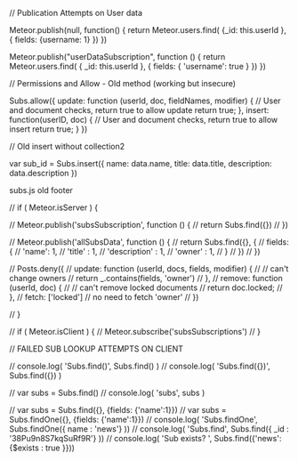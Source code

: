 // Publication Attempts on User data

Meteor.publish(null, function() {
  return Meteor.users.find( {_id: this.userId }, {
    fields: {username: 1}
  })
})

Meteor.publish("userDataSubscription", function () {
  return Meteor.users.find( { _id: this.userId }, {
    fields: {
      'username': true
    }
  })
})


// Permissions and Allow - Old method (working but insecure)

Subs.allow({
  update: function (userId, doc, fieldNames, modifier) {
    // User and document checks, return true to allow update
    return true; 
  },
  insert: function(userID, doc) {
    // User and document checks, return true to allow insert
    return true;
  }
})



// Old insert without collection2

var sub_id = Subs.insert({
  name: data.name, 
  title: data.title, 
  description: data.description
})



subs.js old footer


// if ( Meteor.isServer ) {

  // Meteor.publish('subsSubscription', function () { 
  //   return Subs.find({})
  // })

  // Meteor.publish('allSubsData', function () {
  //   return Subs.find({}, {
  //     fields: {
  //       'name': 1,
  //       'title' : 1,
  //       'description' : 1,
  //       'owner' : 1,
  //     }
  //   })
  // })

  

  // Posts.deny({
  //   update: function (userId, docs, fields, modifier) {
  //     // can't change owners
  //     return _.contains(fields, 'owner')
  //   },
  //   remove: function (userId, doc) {
  //     // can't remove locked documents
  //     return doc.locked;
  //   },
  //   fetch: ['locked'] // no need to fetch 'owner'
  // })

// }

// if ( Meteor.isClient ) {
//   Meteor.subscribe('subsSubscriptions')
// }





// FAILED SUB LOOKUP ATTEMPTS ON CLIENT

// console.log( 'Subs.find()', Subs.find() )
// console.log( 'Subs.find({})', Subs.find({}) )

// var subs = Subs.find()
// console.log( 'subs', subs )

// var subs = Subs.find({}, {fields: {'name':1}})
// var subs = Subs.findOne({}, {fields: {'name':1}})
// console.log( 'Subs.findOne', Subs.findOne({ name : 'news'} ))
// console.log( 'Subs.find', Subs.find({ _id : '38Pu9n8S7kqSuRf9R'} ))
// console.log( 'Sub exists? ', Subs.find({'news': {$exists : true }}))